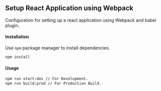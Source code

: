 ## Setup React Application using Webpack

Configuration for setting up a react application using Webpack and babel plugin.

#### Installation

Use `npm` package manager to install dependencies.
```bash
npm install
```

#### Usage
```bash
npm run start:dev // For Development.
npm run build:prod // For Production Build.
```
